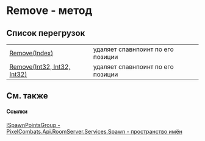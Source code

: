 # Remove - метод


## Список перегрузок
<table>
<tr>
<td><a href="9646ab47-60cd-b50f-3b5b-16b5cfdf59ca">Remove(Index)</a></td>
<td>удаляет спавнпоинт по его позиции</td></tr>
<tr>
<td><a href="f873e3a3-f49f-3191-bb1c-7b3a60a086d4">Remove(Int32, Int32, Int32)</a></td>
<td>удаляет спавнпоинт по его позиции</td></tr>
</table>

## См. также


#### Ссылки
<a href="026709df-d5c6-d2ed-d995-84e15522be5c">ISpawnPointsGroup - </a>  
<a href="0971793b-47eb-58b2-d7a8-6c570042d7d9">PixelCombats.Api.RoomServer.Services.Spawn - пространство имён</a>  
